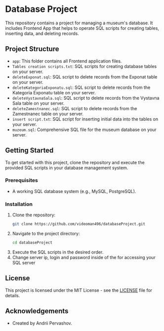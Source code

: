 # Database Project

This repository contains a project for managing a museum's database. It includes Frontend App that helps to operate SQL scripts for creating tables, inserting data, and deleting records.

## Project Structure

- `app`: This folder contains all Frontend application files.
- `Tables creation scripts.txt`: SQL scripts for creating database tables on your server.
- `deleteExponat.sql`: SQL script to delete records from the Exponat table on your server.
- `deleteKategoriaExponatu.sql`: SQL script to delete records from the Kategoria Exponatu table on your server.
- `deleteVystavnaSala.sql`: SQL script to delete records from the Vystavna Sala table on your server.
- `deleteZamestnanec.sql`: SQL script to delete records from the Zamestnanec table on your server.
- `insert script.txt`: SQL script for inserting initial data into the tables on your server.
- `muzeum.sql`: Comprehensive SQL file for the museum database on your server.

## Getting Started

To get started with this project, clone the repository and execute the provided SQL scripts in your database management system.

### Prerequisites

- A working SQL database system (e.g., MySQL, PostgreSQL).

### Installation

1. Clone the repository:
    ```bash
    git clone https://github.com/videoman496/databaseProject.git
    ```
2. Navigate to the project directory:
    ```bash
    cd databaseProject
    ```
3. Execute the SQL scripts in the desired order.
4. Change server ip, login and password inside of the for accessing your SQL server

## License

This project is licensed under the MIT License - see the [LICENSE](LICENSE) file for details.

## Acknowledgements

- Created by Andrii Pervashov.
